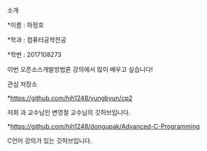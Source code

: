 소개

*이름 : 하정호

*학과 : 컴퓨터공학전공

*학번 : 2017108273



이번 오픈소스개발방법론 강의에서 많이 배우고 싶습니다!



관심 저장소



*https://github.com/hjh1248/yungbyun/cp2

저희 과 교수님인 변영철 교수님의 깃허브입니다.

*https://github.com/hjh1248/dongupak/Advanced-C-Programming

C언어 강의가 있는 깃허브입니다.
